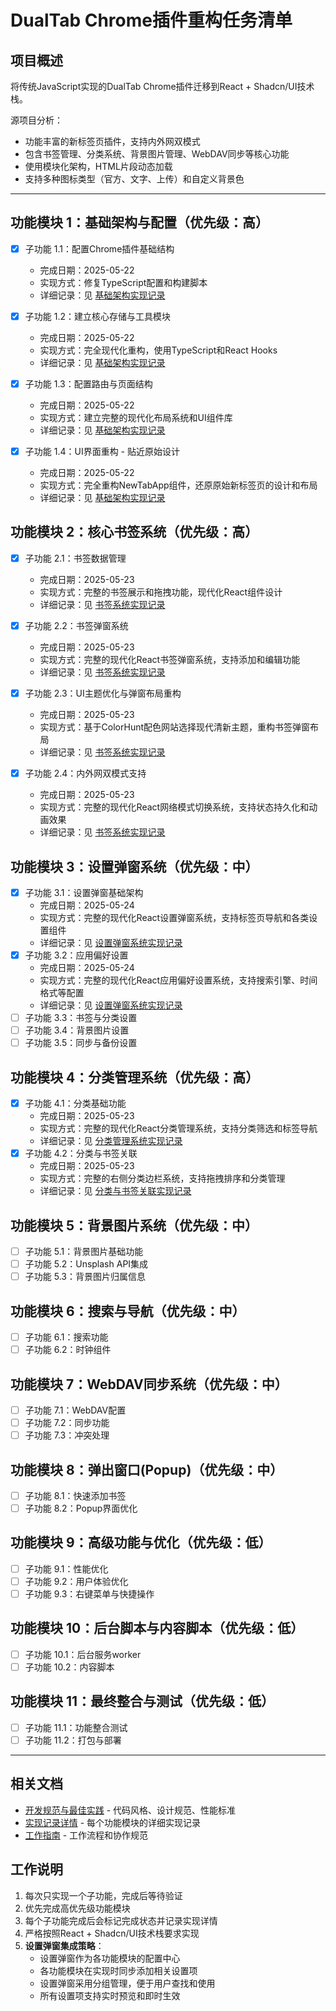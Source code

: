 # DualTab Chrome插件重构任务清单

## 项目概述
将传统JavaScript实现的DualTab Chrome插件迁移到React + Shadcn/UI技术栈。

源项目分析：
- 功能丰富的新标签页插件，支持内外网双模式
- 包含书签管理、分类系统、背景图片管理、WebDAV同步等核心功能
- 使用模块化架构，HTML片段动态加载
- 支持多种图标类型（官方、文字、上传）和自定义背景色

---

## 功能模块 1：基础架构与配置（优先级：高）
- [x] 子功能 1.1：配置Chrome插件基础结构
  - 完成日期：2025-05-22
  - 实现方式：修复TypeScript配置和构建脚本
  - 详细记录：见 [基础架构实现记录](./IMPLEMENTATION_LOG.md#基础架构配置)

- [x] 子功能 1.2：建立核心存储与工具模块
  - 完成日期：2025-05-22
  - 实现方式：完全现代化重构，使用TypeScript和React Hooks
  - 详细记录：见 [基础架构实现记录](./IMPLEMENTATION_LOG.md#核心存储与工具模块)

- [x] 子功能 1.3：配置路由与页面结构
  - 完成日期：2025-05-22
  - 实现方式：建立完整的现代化布局系统和UI组件库
  - 详细记录：见 [基础架构实现记录](./IMPLEMENTATION_LOG.md#路由与页面结构)

- [x] 子功能 1.4：UI界面重构 - 贴近原始设计
  - 完成日期：2025-05-22
  - 实现方式：完全重构NewTabApp组件，还原原始新标签页的设计和布局
  - 详细记录：见 [基础架构实现记录](./IMPLEMENTATION_LOG.md#UI界面重构)

## 功能模块 2：核心书签系统（优先级：高）
- [x] 子功能 2.1：书签数据管理
  - 完成日期：2025-05-23
  - 实现方式：完整的书签展示和拖拽功能，现代化React组件设计
  - 详细记录：见 [书签系统实现记录](./IMPLEMENTATION_LOG.md#书签数据管理)

- [x] 子功能 2.2：书签弹窗系统
  - 完成日期：2025-05-23
  - 实现方式：完整的现代化React书签弹窗系统，支持添加和编辑功能
  - 详细记录：见 [书签系统实现记录](./IMPLEMENTATION_LOG.md#书签弹窗系统)

- [x] 子功能 2.3：UI主题优化与弹窗布局重构
  - 完成日期：2025-05-23
  - 实现方式：基于ColorHunt配色网站选择现代清新主题，重构书签弹窗布局
  - 详细记录：见 [书签系统实现记录](./IMPLEMENTATION_LOG.md#UI主题优化与弹窗布局重构)

- [x] 子功能 2.4：内外网双模式支持
  - 完成日期：2025-05-23
  - 实现方式：完整的现代化React网络模式切换系统，支持状态持久化和动画效果
  - 详细记录：见 [书签系统实现记录](./IMPLEMENTATION_LOG.md#内外网双模式支持)

## 功能模块 3：设置弹窗系统（优先级：中）
- [x] 子功能 3.1：设置弹窗基础架构
  - 完成日期：2025-05-24
  - 实现方式：完整的现代化React设置弹窗系统，支持标签页导航和各类设置组件
  - 详细记录：见 [设置弹窗系统实现记录](./IMPLEMENTATION_LOG.md#设置弹窗基础架构)
- [x] 子功能 3.2：应用偏好设置
  - 完成日期：2025-05-24
  - 实现方式：完整的现代化React应用偏好设置系统，支持搜索引擎、时间格式等配置
  - 详细记录：见 [设置弹窗系统实现记录](./IMPLEMENTATION_LOG.md#应用偏好设置)
- [ ] 子功能 3.3：书签与分类设置
- [ ] 子功能 3.4：背景图片设置
- [ ] 子功能 3.5：同步与备份设置

## 功能模块 4：分类管理系统（优先级：高）
- [x] 子功能 4.1：分类基础功能
  - 完成日期：2025-05-23
  - 实现方式：完整的现代化React分类管理系统，支持分类筛选和标签导航
  - 详细记录：见 [分类管理系统实现记录](./IMPLEMENTATION_LOG.md#分类管理系统基础功能)
- [x] 子功能 4.2：分类与书签关联
  - 完成日期：2025-05-23
  - 实现方式：完整的右侧分类边栏系统，支持拖拽排序和分类管理
  - 详细记录：见 [分类与书签关联实现记录](./IMPLEMENTATION_LOG.md#分类与书签关联)

## 功能模块 5：背景图片系统（优先级：中）
- [ ] 子功能 5.1：背景图片基础功能
- [ ] 子功能 5.2：Unsplash API集成
- [ ] 子功能 5.3：背景图片归属信息

## 功能模块 6：搜索与导航（优先级：中）
- [ ] 子功能 6.1：搜索功能
- [ ] 子功能 6.2：时钟组件

## 功能模块 7：WebDAV同步系统（优先级：中）
- [ ] 子功能 7.1：WebDAV配置
- [ ] 子功能 7.2：同步功能
- [ ] 子功能 7.3：冲突处理

## 功能模块 8：弹出窗口(Popup)（优先级：中）
- [ ] 子功能 8.1：快速添加书签
- [ ] 子功能 8.2：Popup界面优化

## 功能模块 9：高级功能与优化（优先级：低）
- [ ] 子功能 9.1：性能优化
- [ ] 子功能 9.2：用户体验优化
- [ ] 子功能 9.3：右键菜单与快捷操作

## 功能模块 10：后台脚本与内容脚本（优先级：低）
- [ ] 子功能 10.1：后台服务worker
- [ ] 子功能 10.2：内容脚本

## 功能模块 11：最终整合与测试（优先级：低）
- [ ] 子功能 11.1：功能整合测试
- [ ] 子功能 11.2：打包与部署

---

## 相关文档
- [开发规范与最佳实践](./DEVELOPMENT_STANDARDS.md) - 代码风格、设计规范、性能标准
- [实现记录详情](./IMPLEMENTATION_LOG.md) - 每个功能模块的详细实现记录
- [工作指南](./WORK_GUIDELINES.md) - 工作流程和协作规范

## 工作说明
1. 每次只实现一个子功能，完成后等待验证
2. 优先完成高优先级功能模块
3. 每个子功能完成后会标记完成状态并记录实现详情
4. 严格按照React + Shadcn/UI技术栈要求实现
5. **设置弹窗集成策略**：
   - 设置弹窗作为各功能模块的配置中心
   - 各功能模块在实现时同步添加相关设置项
   - 设置弹窗采用分组管理，便于用户查找和使用
   - 所有设置项支持实时预览和即时生效
